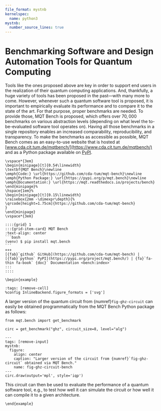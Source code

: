 ```yaml
---
file_format: mystnb
kernelspec:
  name: python3
mystnb:
  number_source_lines: true
---
```


# Benchmarking Software and Design Automation Tools for Quantum Computing

Tools like the ones proposed above are key in order to support end users in the realization of their quantum computing applications.
And, thankfully, a huge variety of tools has been proposed in the past—with many more to come.
However, whenever such a quantum software tool is proposed, it is important to empirically evaluate its performance and to compare it to the state of the art.
For that purpose, proper benchmarks are needed.
To provide those, MQT Bench is proposed, which offers over $70,000$ benchmarks on various abstraction levels (depending on what level the to-be-evaluated software tool operates on).
Having all those benchmarks in a single repository enables an increased comparability, reproducibility, and transparency.
To make the benchmarks as accessible as possible, MQT Bench comes as an easy-to-use website that is hosted at [www.cda.cit.tum.de/mqtbench/](https://www.cda.cit.tum.de/mqtbench/) and as a Python package available on [PyPI](https://pypi.org/project/mqt.bench/).

```{raw} latex
\vspace*{3em}
\begin{minipage}[t]{0.54\linewidth}
\textbf{MQT Bench}\newline
\emph{Code:} \url{https://github.com/cda-tum/mqt-bench}\newline
\emph{Python Package:} \url{https://pypi.org/p/mqt.bench}\newline
\emph{Documentation:} \url{https://mqt.readthedocs.io/projects/bench}
\end{minipage}%
\hspace{1em}%
\begin{minipage}[t]{0.15\linewidth}
\raisebox{2mm -\dimexpr\depth}{%
\qrcode[height=1.75cm]{https://github.com/cda-tum/mqt-bench}
}
\end{minipage}
\vspace*{3em}
```

````{only} html
::::{grid} 1
:::{grid-item-card} MQT Bench
:text-align: center
```bash
(venv) $ pip install mqt.bench
```
+++
[{fab}`github` GitHub](https://github.com/cda-tum/mqt-bench) | [{fab}`python` PyPI](https://pypi.org/project/mqt.bench/) | {fa}`fa-thin fa-book` {doc}` Documentation <bench:index>`
:::
::::
````

```{raw} latex
\begin{example}
```

```{code-cell} ipython3
:tags: [remove-cell]
%config InlineBackend.figure_formats = ['svg']
```

A larger version of the quantum circuit from {numref}`fig-ghz-circuit` can easily be obtained programmatically from the MQT Bench Python package as follows:

```{code-cell} ipython3
from mqt.bench import get_benchmark

circ = get_benchmark("ghz", circuit_size=8, level="alg")
```

```{code-cell} ipython3
---
tags: [remove-input]
mystnb:
  figure:
    align: center
    caption: "Larger version of the circuit from {numref}`fig-ghz-circuit` obtained via MQT Bench."
    name: fig-ghz-circuit-bench
---
circ.draw(output='mpl', style='iqp')
```

This circuit can then be used to evaluate the performance of a quantum software tool, e.g., to test how well it can simulate the circuit or how well it can compile it to a given architecture.

```{raw} latex
\end{example}
```
